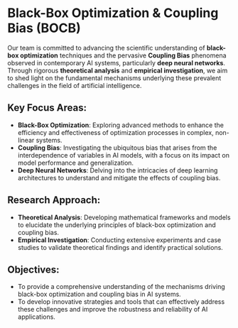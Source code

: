 # Black-Box Optimization & Coupling Bias (BOCB)

Our team is committed to advancing the scientific understanding of **black-box optimization** techniques and the pervasive **Coupling Bias** phenomena observed in contemporary AI systems, particularly **deep neural networks**. Through rigorous **theoretical analysis** and **empirical investigation**, we aim to shed light on the fundamental mechanisms underlying these prevalent challenges in the field of artificial intelligence.

## Key Focus Areas:
- **Black-Box Optimization**: Exploring advanced methods to enhance the efficiency and effectiveness of optimization processes in complex, non-linear systems.
- **Coupling Bias**: Investigating the ubiquitous bias that arises from the interdependence of variables in AI models, with a focus on its impact on model performance and generalization.
- **Deep Neural Networks**: Delving into the intricacies of deep learning architectures to understand and mitigate the effects of coupling bias.

## Research Approach:
- **Theoretical Analysis**: Developing mathematical frameworks and models to elucidate the underlying principles of black-box optimization and coupling bias.
- **Empirical Investigation**: Conducting extensive experiments and case studies to validate theoretical findings and identify practical solutions.

## Objectives:
- To provide a comprehensive understanding of the mechanisms driving black-box optimization and coupling bias in AI systems.
- To develop innovative strategies and tools that can effectively address these challenges and improve the robustness and reliability of AI applications.

